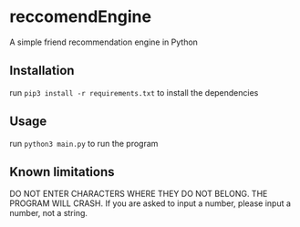 # reccomendEngine
A simple friend recommendation engine in Python

## Installation
run `pip3 install -r requirements.txt` to install the dependencies

## Usage
run `python3 main.py` to run the program

## Known limitations
DO NOT ENTER CHARACTERS WHERE THEY DO NOT BELONG. THE PROGRAM WILL CRASH.
If you are asked to input a number, please input a number, not a string.
